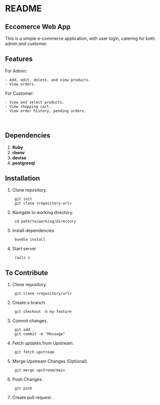 # README

## Eccomerce Web App
This is a simple e-commerce application, with user login, catering for both admin and customer. 

## Features

For Admin: 

    - Add, edit, delete, and view products.
    - View orders.

For Customer:

    - View and select products.
    - View shopping cart.
    - View order history, pending orders. 
​
## Dependencies

1. **Ruby**
2. **rbenv**
3. **devise**
4. **postgresql**

## Installation

1. Clone repository. 

        git init
        git clone <repository-url>

2. Navigate to working directory.

        cd path/to/working/directory

3. Install dependencies

        bundle install

4. Start server

        rails s
        
## To Contribute
1. Clone repository.

        git clone <repository/url>

2. Create a branch.

        git checkout -b my-feature

3. Commit changes.

        git add .
        git commit -m "Message"

4. Fetch updates from Upstream.

        git fetch upstream

5. Merge Upstream Changes (Optional).

        git merge upstream/main
        
6. Push Changes.

        git push

7. Create pull request. 

